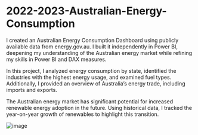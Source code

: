 # 2022-2023-Australian-Energy-Consumption
I created an Australian Energy Consumption Dashboard using publicly available data from energy.gov.au. I built it independently in Power BI, deepening my understanding of the Australian energy market while refining my skills in Power BI and DAX measures.

In this project, I analyzed energy consumption by state, identified the industries with the highest energy usage, and examined fuel types. Additionally, I provided an overview of Australia’s energy trade, including imports and exports.

The Australian energy market has significant potential for increased renewable energy adoption in the future. Using historical data, I tracked the year-on-year growth of renewables to highlight this transition.

![image](https://github.com/user-attachments/assets/acc867a3-4415-4092-8bc4-7ac776cb37e6)
